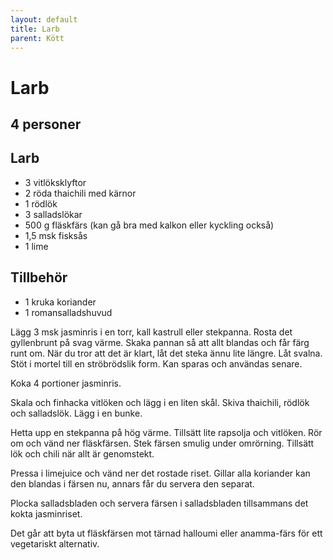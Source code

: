 ```yaml
---
layout: default
title: Larb
parent: Kött
---
```

# Larb

## 4 personer

## Larb

-   3 vitlöksklyftor
-   2 röda thaichili med kärnor
-   1 rödlök
-   3 salladslökar
-   500 g fläskfärs (kan gå bra med kalkon eller kyckling också)
-   1,5 msk fisksås
-   1 lime

## Tillbehör

-   1 kruka koriander
-   1 romansalladshuvud


Lägg 3 msk jasminris i en torr, kall kastrull eller stekpanna. Rosta det
gyllenbrunt på svag värme. Skaka pannan så att allt blandas och får färg
runt om. När du tror att det är klart, låt det steka ännu lite längre.
Låt svalna. Stöt i mortel till en ströbrödslik form. Kan sparas och
användas senare.

Koka 4 portioner jasminris.

Skala och finhacka vitlöken och lägg i en liten skål. Skiva thaichili,
rödlök och salladslök. Lägg i en bunke.

Hetta upp en stekpanna på hög värme. Tillsätt lite rapsolja och
vitlöken. Rör om och vänd ner fläskfärsen. Stek färsen smulig under
omrörning. Tillsätt lök och chili när allt är genomstekt.

Pressa i limejuice och vänd ner det rostade riset. Gillar alla koriander
kan den blandas i färsen nu, annars får du servera den separat.

Plocka salladsbladen och servera färsen i salladsbladen tillsammans det
kokta jasminriset.

Det går att byta ut fläskfärsen mot tärnad halloumi eller anamma-färs för
ett vegetariskt alternativ.
